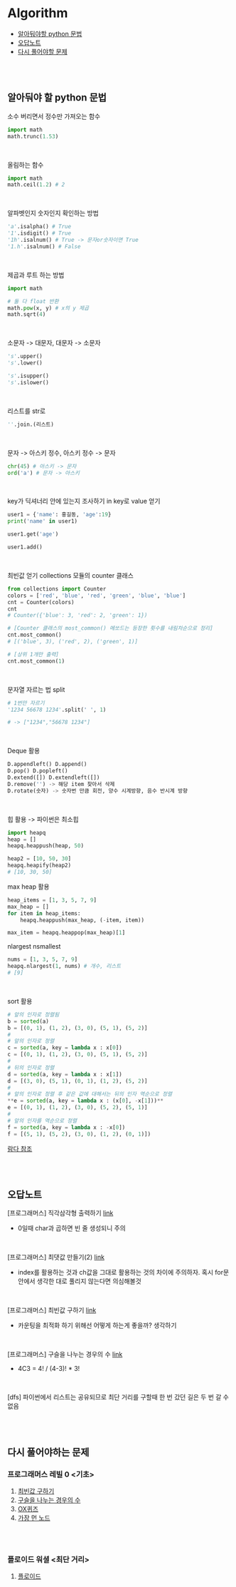 # Algorithm

- [알아둬야할 python 문법](https://github.com/Maker-H/Study-Algorithm-baekjun#%EC%95%8C%EC%95%84%EB%91%AC%EC%95%BC-%ED%95%A0-python-%EB%AC%B8%EB%B2%95)
- [오답노트](https://github.com/Maker-H/Study-Algorithm-baekjun#%EC%98%A4%EB%8B%B5%EB%85%B8%ED%8A%B8)
- [다시 풀어야할 문제](https://github.com/Maker-H/Study-Algorithm-baekjun#%EB%8B%A4%EC%8B%9C-%ED%92%80%EC%96%B4%EC%95%BC%ED%95%98%EB%8A%94-%EB%AC%B8%EC%A0%9C)

<br/>
<br/>

## 알아둬야 할 python 문법

소수 버리면서 정수만 가져오는 함수

```python
import math
math.trunc(1.53)
```


<br/>

올림하는 함수

```python
import math
math.ceil(1.2) # 2
```


<br/>

알파벳인지 숫자인지 확인하는 방법

```python
'a'.isalpha() # True
'1'.isdigit() # True
'1h'.isalnum() # True -> 문자or숫자이면 True
'1.h'.isalnum() # False
```

<br/>

제곱과 루트 하는 방법

```python
import math

# 둘 다 float 반환
math.pow(x, y) # x의 y 제곱
math.sqrt(4)
```

<br/>

소문자 -> 대문자, 대문자 -> 소문자

```python
's'.upper()
's'.lower()

's'.isupper()
's'.islower()
```

<br/>

리스트를 str로

```python
''.join.(리스트)
```

<br/>

문자 -> 아스키 정수, 아스키 정수 -> 문자

```python
chr(45) # 아스키 -> 문자
ord('a') # 문자 -> 아스키
```

<br/>

key가 딕셔너리 안에 있는지 조사하기 in
key로 value 얻기

```python
user1 = {'name': 홍길동, 'age':19}
print('name' in user1)

user1.get('age')

user1.add()
```

<br/>

최빈값 얻기
collections 모듈의 counter 클래스

```python
from collections import Counter
colors = ['red', 'blue', 'red', 'green', 'blue', 'blue']
cnt = Counter(colors)
cnt
# Counter({'blue': 3, 'red': 2, 'green': 1})

# [Counter 클래스의 most_common() 메쏘드는 등장한 횟수를 내림차순으로 정리]
cnt.most_common()
# [('blue', 3), ('red', 2), ('green', 1)]

# [상위 1개만 출력]
cnt.most_common(1)
```

<br/>

문자열 자르는 법 split

```python
# 1번만 자르기
'1234 56678 1234'.split(' ', 1)

# -> ["1234","56678 1234"]
```

<br/>

Deque 활용

```python
D.appendleft() D.append()
D.pop() D.popleft()
D.extend([]) D.extendleft([])
D.remove('') -> 해당 item 찾아서 삭제
D.rotate(숫자) -> 숫자번 만큼 회전, 양수 시계방향, 음수 반시계 방향
```

<br/>

힙 활용 -> 파이썬은 최소힙

```python
import heapq
heap = []
heapq.heappush(heap, 50)

heap2 = [10, 50, 30]
heapq.heapify(heap2)
# [10, 30, 50]
```

max heap 활용
```python
heap_items = [1, 3, 5, 7, 9]
max_heap = []
for item in heap_items:
    heapq.heappush(max_heap, (-item, item))

max_item = heapq.heappop(max_heap)[1]
```

nlargest nsmallest
``` python
nums = [1, 3, 5, 7, 9]
heapq.nlargest(1, nums) # 개수, 리스트
# [9]
```

<br/>

sort 활용

```python
# 앞의 인자로 정렬됨
b = sorted(a)
b = [(0, 1), (1, 2), (3, 0), (5, 1), (5, 2)]
# 
# 앞의 인자로 정렬
c = sorted(a, key = lambda x : x[0]) 
c = [(0, 1), (1, 2), (3, 0), (5, 1), (5, 2)]
# 
# 뒤의 인자로 정렬
d = sorted(a, key = lambda x : x[1]) 
d = [(3, 0), (5, 1), (0, 1), (1, 2), (5, 2)]
# 
# 앞의 인자로 정렬 후 같은 값에 대해서는 뒤의 인자 역순으로 정렬
**e = sorted(a, key = lambda x : (x[0], -x[1]))** 
e = [(0, 1), (1, 2), (3, 0), (5, 2), (5, 1)]
# 
# 앞의 인자를 역순으로 정렬
f = sorted(a, key = lambda x : -x[0]) 
f = [(5, 1), (5, 2), (3, 0), (1, 2), (0, 1)])

```
[람다 참조](https://gorokke.tistory.com/38)





<br/>
<br/>

## 오답노트

[프로그래머스] 직각삼각형 출력하기 [link](https://school.programmers.co.kr/learn/courses/30/lessons/120823)

- 0일때 char과 곱하면 빈 줄 생성되니 주의

<br/>

[프로그래머스] 최댓값 만들기(2) [link](https://school.programmers.co.kr/learn/courses/30/lessons/120862#)

- index를 활용하는 것과 ch값을 그대로 활용하는 것의 차이에 주의하자. 혹시 for문 안에서 생각한 대로 풀리지 않는다면 의심해볼것

<br/>

[프로그래머스] 최빈값 구하기 [link](https://school.programmers.co.kr/learn/courses/30/lessons/120812#)

- 카운팅을 최적화 하기 위해선 어떻게 하는게 좋을까? 생각하기

<br/>

[프로그래머스] 구슬을 나누는 경우의 수 [link](https://school.programmers.co.kr/learn/courses/30/lessons/120840)

- 4C3 = 4! / (4-3)! \* 3!

<br/>

[dfs] 파이썬에서 리스트는 공유되므로 최단 거리를 구할때 한 번 갔던 길은 두 번 갈 수 없음

<br/>
<br/>

## 다시 풀어야하는 문제

### 프로그래머스 레빌 0 <기초>
1. [최빈값 구하기](https://school.programmers.co.kr/learn/courses/30/lessons/120812#)
2. [구슬을 나누는 경우의 수](https://school.programmers.co.kr/learn/courses/30/lessons/120840)
3. [OX퀴즈](https://school.programmers.co.kr/learn/courses/30/lessons/120907)
4. [가장 먼 노드](https://school.programmers.co.kr/learn/courses/30/lessons/49189)

<br><br>

### 플로이드 워셜 <최단 거리> 
1. [플로이드](https://www.acmicpc.net/problem/11404)